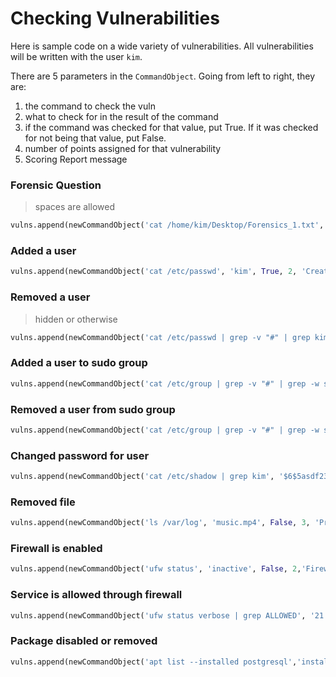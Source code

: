# Checking Vulnerabilities
Here is sample code on a wide variety of vulnerabilities. All vulnerabilities will be written with the user `kim`.

There are 5 parameters in the `CommandObject`. Going from left to right, they are:
1. the command to check the vuln
2. what to check for in the result of the command
3. if the command was checked for that value, put True. If it was checked for not being that value, put False.
4. number of points assigned for that vulnerability
5. Scoring Report message

### Forensic Question
> spaces are allowed
```python
vulns.append(newCommandObject('cat /home/kim/Desktop/Forensics_1.txt', 'answer', True, 6, 'Forensics Question 1 correct'))
```
### Added a user
```python
vulns.append(newCommandObject('cat /etc/passwd', 'kim', True, 2, 'Created user kim'))
```
### Removed a user
> hidden or otherwise
```python
vulns.append(newCommandObject('cat /etc/passwd | grep -v "#" | grep kim | wc -l', '1', False, 2, 'Removed user kim'))
```
### Added a user to sudo group
```python
vulns.append(newCommandObject('cat /etc/group | grep -v "#" | grep -w sudo', 'kim', True, 2, 'Added kim to "sudo" group'))
```
### Removed a user from sudo group
```python
vulns.append(newCommandObject('cat /etc/group | grep -v "#" | grep -w sudo | grep -w kim | wc -l', '1', False, 2, 'Removed kim from sudo group'))
```
### Changed password for user
```python
vulns.append(newCommandObject('cat /etc/shadow | grep kim', '$6$5asdf23qfsdASDASDas32asdf232MOQWDKUn5x23423awwfasdk2cvgc2342afsdAgliwid2HAQX.snudnxSRPePZ0:192328', False, 2, 'Changed password for kim'))
```
### Removed file
```python
vulns.append(newCommandObject('ls /var/log', 'music.mp4', False, 3, 'Prohibited file has been removed'))
```
### Firewall is enabled
```python
vulns.append(newCommandObject('ufw status', 'inactive', False, 2,'Firewall is enabled'))
```
### Service is allowed through firewall
```python
vulns.append(newCommandObject('ufw status verbose | grep ALLOWED', '21', True, 3, 'FTP is allowed through firewall'))
```
### Package disabled or removed
```python
vulns.append(newCommandObject('apt list --installed postgresql','installed', False, 2,'Postgresql has been disabled or removed'))
```